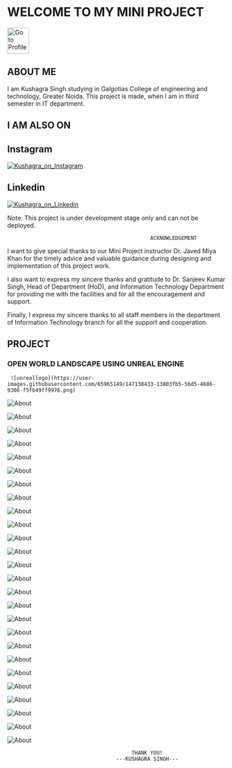 # WELCOME TO MY MINI PROJECT

<a href="http://kushagraprofile.xyz">
         <img alt="Go to Profile" src="https://gitkushagra.github.io/medstore/Images/home.png" width="50" height="60"></a>

## ABOUT ME

I am Kushagra Singh studying in Galgotias College of engineering and technology, Greater Noida. This project is made, when I am in third semester in IT department.

## I AM ALSO ON

## Instagram
<a href="https://www.instagram.com/kushagra_shine">
         <img alt="Kushagra_on_Instagram" src="https://gitkushagra.github.io/medstore/Images/instalogo.png"></a>

## Linkedin
<a href="https://linkedin.com/in/kushagraprofile">
         <img alt="Kushagra_on_Linkedin" src="https://gitkushagra.github.io/medstore/Images/linklogo.png"></a>
         
 Note: This project is under development stage only and can not be deployed.
                              

                                                  ACKNOWLEDGEMENT

I want to give special thanks to our Mini Project instructor Dr. Javed Miya Khan for the timely advice and valuable guidance during designing and implementation of this project work.

I also want to express my sincere thanks and gratitude to Dr. Sanjeev Kumar Singh, Head of Department (HoD), and Information Technology Department for providing me with the facilities and for all the encouragement and support.

Finally, I express my sincere thanks to all staff members in the department of Information Technology branch for all the support and cooperation.


## PROJECT

### OPEN WORLD LANDSCAPE USING UNREAL ENGINE

     ![unreallogo](https://user-images.githubusercontent.com/65965149/147138433-13803fb5-56d5-4686-9306-f5fb49ff9976.png) 

![About](https://gitkushagra.github.io/unreal/Images/1.png)

![About](https://gitkushagra.github.io/unreal/Images/2.png)

![About](https://gitkushagra.github.io/unreal/Images/3.png)

![About](https://gitkushagra.github.io/unreal/Images/4.png)

![About](https://gitkushagra.github.io/unreal/Images/5.png)

![About](https://gitkushagra.github.io/unreal/Images/6.png)

![About](https://gitkushagra.github.io/unreal/Images/7.png)

![About](https://gitkushagra.github.io/unreal/Images/8.png)

![About](https://gitkushagra.github.io/unreal/Images/9.png)

![About](https://gitkushagra.github.io/unreal/Images/10.png)

![About](https://gitkushagra.github.io/unreal/Images/11.png)

![About](https://gitkushagra.github.io/unreal/Images/12.png)

![About](https://gitkushagra.github.io/unreal/Images/13.png)

![About](https://gitkushagra.github.io/unreal/Images/14.png)

![About](https://gitkushagra.github.io/unreal/Images/15.png)

![About](https://gitkushagra.github.io/unreal/Images/16.png)

![About](https://gitkushagra.github.io/unreal/Images/17.png)

![About](https://gitkushagra.github.io/unreal/Images/18.png)

![About](https://gitkushagra.github.io/unreal/Images/19.png)

![About](https://gitkushagra.github.io/unreal/Images/20.png)

![About](https://gitkushagra.github.io/unreal/Images/21.png)

![About](https://gitkushagra.github.io/unreal/Images/22.png)

![About](https://gitkushagra.github.io/unreal/Images/23.png)

![About](https://gitkushagra.github.io/unreal/Images/24.png)

![About](https://gitkushagra.github.io/unreal/Images/25.png)

![About](https://gitkushagra.github.io/unreal/Images/26.png)











                                            THANK YOU!
                                       ---KUSHAGRA SINGH---

